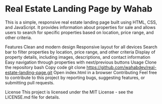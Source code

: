 # Real Estate Landing Page by Wahab
This is a simple, responsive real estate landing page built using HTML, CSS, and JavaScript. It provides information about properties for sale and allows users to search for specific properties based on location, price range, and other criteria.

Features
Clean and modern design
Responsive layout for all devices
Search bar to filter properties by location, price range, and other criteria
Display of property details, including images, descriptions, and contact information
Easy navigation through properties with next/previous buttons
Usage
Clone the repository
bash
Copy code
git clone https://github.com/wahabdev/real-estate-landing-page.git
Open index.html in a browser
Contributing
Feel free to contribute to this project by reporting bugs, suggesting features, or submitting pull requests.

License
This project is licensed under the MIT License - see the LICENSE.md file for details.

